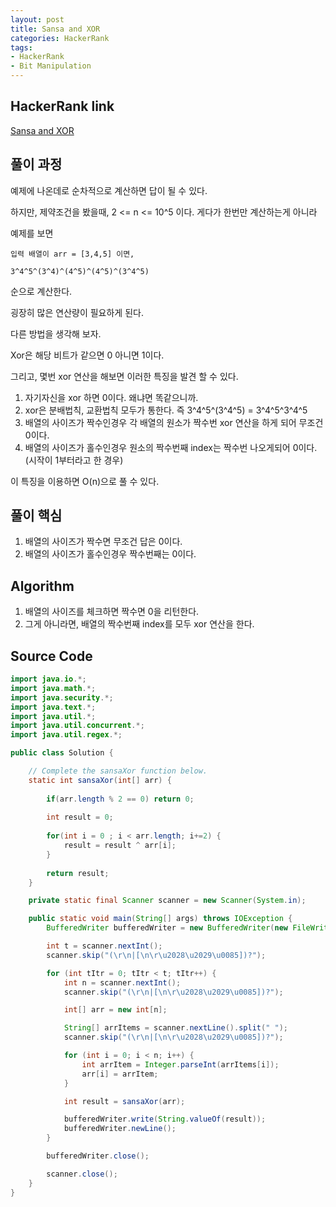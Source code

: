 ```yaml
---
layout: post
title: Sansa and XOR
categories: HackerRank
tags: 
- HackerRank
- Bit Manipulation
---
```


## **HackerRank link**
[Sansa and XOR](https://www.hackerrank.com/challenges/sansa-and-xor/problem)

## **풀이 과정**
예제에 나온데로 순차적으로 계산하면 답이 될 수 있다.

하지만, 제약조건을 봤을때, 2 <= n <= 10^5 이다. 게다가 한번만 계산하는게 아니라

예제를 보면 
```
입력 배열이 arr = [3,4,5] 이면,  

3^4^5^(3^4)^(4^5)^(4^5)^(3^4^5) 
```
순으로 계산한다.

굉장히 많은 연산량이 필요하게 된다.

다른 방법을 생각해 보자.

Xor은 해당 비트가 같으면 0 아니면 1이다.

그리고, 몇번 xor 연산을 해보면 이러한 특징을 발견 할 수 있다.

1. 자기자신을 xor 하면 0이다. 왜냐면 똑같으니까.
2. xor은 분배법칙, 교환법칙 모두가 통한다. 즉 3^4^5^(3^4^5) = 3^4^5^3^4^5
3. 배열의 사이즈가 짝수인경우 각 배열의 원소가 짝수번 xor 연산을 하게 되어 무조건 0이다.
4. 배열의 사이즈가 홀수인경우 원소의 짝수번째 index는 짝수번 나오게되어 0이다. (시작이 1부터라고 한 경우)

이 특징을 이용하면 O(n)으로 풀 수 있다.

## **풀이 핵심**
1. 배열의 사이즈가 짝수면 무조건 답은 0이다.
2. 배열의 사이즈가 홀수인경우 짝수번째는 0이다.

## **Algorithm**
1. 배열의 사이즈를 체크하면 짝수면 0을 리턴한다.
2. 그게 아니라면, 배열의 짝수번째 index를 모두 xor 연산을 한다.

## **Source Code**
```java
import java.io.*;
import java.math.*;
import java.security.*;
import java.text.*;
import java.util.*;
import java.util.concurrent.*;
import java.util.regex.*;

public class Solution {

    // Complete the sansaXor function below.
    static int sansaXor(int[] arr) {
        
        if(arr.length % 2 == 0) return 0;
        
        int result = 0;
        
        for(int i = 0 ; i < arr.length; i+=2) {           
            result = result ^ arr[i];            
        }
        
        return result;
    }

    private static final Scanner scanner = new Scanner(System.in);

    public static void main(String[] args) throws IOException {
        BufferedWriter bufferedWriter = new BufferedWriter(new FileWriter(System.getenv("OUTPUT_PATH")));

        int t = scanner.nextInt();
        scanner.skip("(\r\n|[\n\r\u2028\u2029\u0085])?");

        for (int tItr = 0; tItr < t; tItr++) {
            int n = scanner.nextInt();
            scanner.skip("(\r\n|[\n\r\u2028\u2029\u0085])?");

            int[] arr = new int[n];

            String[] arrItems = scanner.nextLine().split(" ");
            scanner.skip("(\r\n|[\n\r\u2028\u2029\u0085])?");

            for (int i = 0; i < n; i++) {
                int arrItem = Integer.parseInt(arrItems[i]);
                arr[i] = arrItem;
            }

            int result = sansaXor(arr);

            bufferedWriter.write(String.valueOf(result));
            bufferedWriter.newLine();
        }

        bufferedWriter.close();

        scanner.close();
    }
}

```
